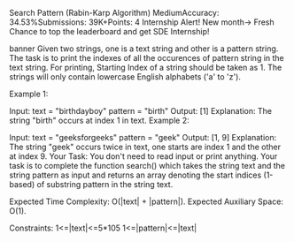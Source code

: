 Search Pattern (Rabin-Karp Algorithm)
MediumAccuracy: 34.53%Submissions: 39K+Points: 4
Internship Alert!
New month-> Fresh Chance to top the leaderboard and get SDE Internship! 

banner
Given two strings, one is a text string and other is a pattern string. The task is to print the indexes of all the occurences of pattern string in the text string. For printing, Starting Index of a string should be taken as 1. The strings will only contain lowercase English alphabets ('a' to 'z').

Example 1:

Input: 
text = "birthdayboy"
pattern = "birth"
Output: 
[1]
Explanation: 
The string "birth" occurs at index 1 in text.
Example 2:

Input:
text = "geeksforgeeks"
pattern = "geek"
Output: 
[1, 9]
Explanation: 
The string "geek" occurs twice in text, one starts are index 1 and the other at index 9.
Your Task:
You don't need to read input or print anything. Your task is to complete the function search() which takes the string text and the string pattern as input and returns an array denoting the start indices (1-based) of substring pattern in the string text. 

Expected Time Complexity: O(|text| + |pattern|).
Expected Auxiliary Space: O(1).

Constraints:
1<=|text|<=5*105
1<=|pattern|<=|text|


